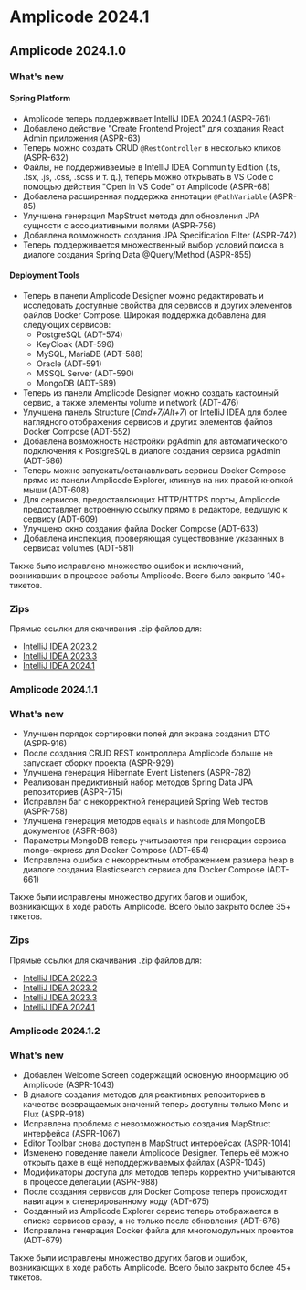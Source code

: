 # Amplicode 2024.1

## Amplicode 2024.1.0

### What's new

#### Spring Platform

* Amplicode теперь поддерживает IntelliJ IDEA 2024.1 (ASPR-761)
* Добавлено действие "Create Frontend Project" для создания React Admin приложения (ASPR-63)
* Теперь можно создать CRUD `@RestController` в несколько кликов (ASPR-632)
* Файлы, не поддерживаемые в IntelliJ IDEA Community Edition (.ts, .tsx, .js, .css, .scss и т. д.), теперь можно открывать в VS Code с помощью действия "Open in VS Code" от Amplicode (ASPR-68)
* Добавлена расширенная поддержка аннотации `@PathVariable` (ASPR-85)
* Улучшена генерация MapStruct метода для обновления JPA сущности с ассоциативными полями (ASPR-756)
* Добавлена возможность создания JPA Specification Filter (ASPR-742)
* Теперь поддерживается множественный выбор условий поиска в диалоге создания Spring Data @Query/Method (ASPR-855)

#### Deployment Tools

* Теперь в панели Amplicode Designer можно редактировать и исследовать доступные свойства для сервисов и других элементов файлов Docker Compose. Широкая поддержка добавлена для следующих сервисов:
    * PostgreSQL (ADT-574)
    * KeyCloak (ADT-596)
    * MySQL, MariaDB (ADT-588)
    * Oracle (ADT-591)
    * MSSQL Server (ADT-590)
    * MongoDB (ADT-589)
* Теперь из панели Amplicode Designer можно создать кастомный сервис, а также элементы volume и network (ADT-476)
* Улучшена панель Structure (_Cmd+7/Alt+7_) от IntelliJ IDEA для более наглядного отображения сервисов и других элементов файлов Docker Compose (ADT-552)
* Добавлена возможность настройки pgAdmin для автоматического подключения к PostgreSQL в диалоге создания сервиса pgAdmin (ADT-586)
* Теперь можно запускать/останавливать сервисы Docker Compose прямо из панели Amplicode Explorer, кликнув на них правой кнопкой мыши (ADT-608)
* Для сервисов, предоставляющих HTTP/HTTPS порты, Amplicode предоставляет встроенную ссылку прямо в редакторе, ведущую к сервису (ADT-609)
* Улучшено окно создания файла Docker Compose (ADT-633)
* Добавлена инспекция, проверяющая существование указанных в сервисах volumes (ADT-581)

Также было исправлено множество ошибок и исключений, возникавших в процессе работы Amplicode. Всего было закрыто 140+ тикетов.

### Zips

Прямые ссылки для скачивания .zip файлов для:
* [IntelliJ IDEA 2023.2](https://amplicode.ru/Amplicode/amplicode-2024.1.0-232-EAP.zip)
* [IntelliJ IDEA 2023.3](https://amplicode.ru/Amplicode/amplicode-2023.1.0-233-EAP.zip)
* [IntelliJ IDEA 2024.1](https://amplicode.ru/Amplicode/amplicode-2023.1.0-241-EAP.zip)

### Amplicode 2024.1.1

### What's new

* Улучшен порядок сортировки полей для экрана создания DTO (ASPR-916)
* После создания CRUD REST контроллера Amplicode больше не запускает сборку проекта (ASPR-929)
* Улучшена генерация Hibernate Event Listeners (ASPR-782)
* Реализован предиктивный набор методов Spring Data JPA репозиториев (ASPR-715)
* Исправлен баг с некорректной генерацией Spring Web тестов (ASPR-758)
* Улучшена генерация методов `equals` и `hashCode` для MongoDB документов (ASPR-868)
* Параметры MongoDB теперь учитываются при генерации сервиса mongo-express для Docker Compose (ADT-654)
* Исправлена ошибка с некорректным отображением размера heap в диалоге создания Elasticsearch сервиса для Docker Compose (ADT-661)

Также были исправлены множество других багов и ошибок, возникающих в ходе работы Amplicode. Всего было закрыто более 35+ тикетов.

### Zips

Прямые ссылки для скачивания .zip файлов для:
* [IntelliJ IDEA 2022.3](https://amplicode.ru/Amplicode/amplicode-2024.1.1-223-EAP.zip)
* [IntelliJ IDEA 2023.2](https://amplicode.ru/Amplicode/amplicode-2024.1.1-232-EAP.zip)
* [IntelliJ IDEA 2023.3](https://amplicode.ru/Amplicode/amplicode-2023.1.1-233-EAP.zip)
* [IntelliJ IDEA 2024.1](https://amplicode.ru/Amplicode/amplicode-2023.1.1-241-EAP.zip)

### Amplicode 2024.1.2

### What's new

* Добавлен Welcome Screen содержащий основную информацию об Amplicode (ASPR-1043)
* В диалоге создания методов для реактивных репозиториев в качестве возвращаемых значений теперь доступны только Mono и Flux (ASPR-918)
* Исправлена проблема с невозможностью создания MapStruct интерфейса (ASPR-1067)
* Editor Toolbar снова доступен в MapStruct интерфейсах (ASPR-1014)
* Изменено поведение панели Amplicode Designer. Теперь её можно открыть даже в ещё неподдерживаемых файлах (ASPR-1045)
* Модификаторы доступа для методов теперь корректно учитываются в процессе делегации (ASPR-988)
* После создания сервисов для Docker Compose теперь происходит навигация к сгенерированному коду (ADT-675)
* Созданный из Amplicode Explorer сервис теперь отображается в списке сервисов сразу, а не только после обновления (ADT-676)
* Исправлена генерация Docker файла для многомодульных проектов (ADT-679)

Также были исправлены множество других багов и ошибок, возникающих в ходе работы Amplicode. Всего было закрыто более 45+ тикетов.